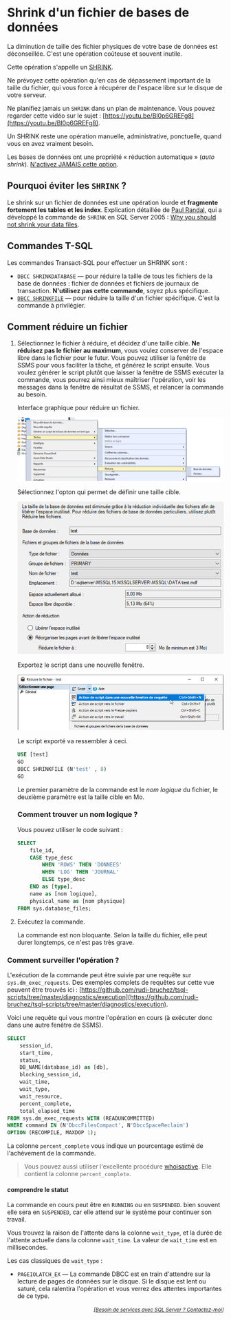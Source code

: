 # Shrink d'un fichier de bases de données

La diminution de taille des fichier physiques de votre base de données est déconseillée.
C'est une opération coûteuse et souvent inutile.

Cette opération s'appelle un [SHRINK](https://docs.microsoft.com/fr-fr/sql/relational-databases/databases/shrink-a-database).

Ne prévoyez cette opération qu'en cas de dépassement important de la taille du fichier, qui vous force à récupérer de l'espace libre sur le disque de votre serveur.

Ne planifiez jamais un `SHRINK` dans un plan de maintenance. Vous pouvez regarder cette vidéo sur le sujet : [https://youtu.be/Bl0p6GREFg8](https://youtu.be/Bl0p6GREFg8).

Un SHRINK reste une opération manuelle, administrative, ponctuelle, quand vous en avez vraiment besoin.

Les bases de données ont une propriété «&nbsp;réduction automatique&nbsp;» (*auto shrink*). [N'activez JAMAIS cette option](https://docs.microsoft.com/en-us/troubleshoot/sql/admin/considerations-autogrow-autoshrink).

## Pourquoi éviter les `SHRINK` ?

Le shrink sur un fichier de données est une opération lourde et **fragmente fortement les tables et les index**. Explication détaillée de [Paul Randal](https://www.sqlskills.com/about/paul-s-randal/), qui a développé la commande de `SHRINK` en SQL Server 2005 : [Why you should not shrink your data files](https://www.sqlskills.com/blogs/paul/why-you-should-not-shrink-your-data-files/).

## Commandes T-SQL

Les commandes Transact-SQL pour effectuer un SHRINK sont :

- `DBCC SHRINKDATABASE` &mdash; pour réduire la taille de tous les fichiers de la base de données : fichier de données et fichiers de journaux de transaction. **N'utilisez pas cette commande**, soyez plus spécifique.
- [`DBCC SHRINKFILE`](https://docs.microsoft.com/fr-fr/sql/t-sql/database-console-commands/dbcc-shrinkfile-transact-sql) &mdash; pour réduire la taille d'un fichier spécifique. C'est la commande à privilégier.

## Comment réduire un fichier

1. Sélectionnez le fichier à réduire, et décidez d'une taille cible. **Ne réduisez pas le fichier au maximum**, vous voulez conserver de l'espace libre dans le fichier pour le futur. Vous pouvez utiliser la fenêtre de SSMS pour vous faciliter la tâche, et générez le script ensuite. Vous voulez générer le script plutôt que laisser la fenêtre de SSMS exécuter la commande, vous pourrez ainsi mieux maîtriser l'opération, voir les messages dans la fenêtre de résultat de SSMS, et relancer la commande au besoin.

    Interface graphique pour réduire un fichier.
    
    ![réduction](shrink-database-file.01.png)
    
    Sélectionnez l'opton qui permet de définir une taille cible.

    ![réduction](shrink-database-file.02.png)
    
    Exportez le script dans une nouvelle fenêtre.

    ![réduction](shrink-database-file.03.png)
    
    Le script exporté va ressembler à ceci.
    
    ```sql
    USE [test]
    GO
    DBCC SHRINKFILE (N'test' , 8)
    GO
    ```

    Le premier paramètre de la commande est le *nom logique* du fichier, le deuxième paramètre est la taille cible en Mo.

    ### Comment trouver un nom logique ?

    Vous pouvez utiliser le code suivant :

    ```sql
    SELECT 
        file_id,
        CASE type_desc 
            WHEN 'ROWS' THEN 'DONNEES'
            WHEN 'LOG' THEN 'JOURNAL'
            ELSE type_desc
        END as [type],
        name as [nom logique],
        physical_name as [nom physique]
    FROM sys.database_files;
    ```

2. Exécutez la commande.

    La commande est non bloquante. Selon la taille du fichier, elle peut durer longtemps, ce n'est pas très grave.

### Comment surveiller l'opération ?

L'exécution de la commande peut être suivie par une requête sur `sys.dm_exec_requests`. Des exemples complets de requêtes sur cette vue peuvent être trouvés ici : [https://github.com/rudi-bruchez/tsql-scripts/tree/master/diagnostics/execution](https://github.com/rudi-bruchez/tsql-scripts/tree/master/diagnostics/execution).

Voici une requête qui vous montre l'opération en cours (à exécuter donc dans une autre fenêtre de SSMS).

```sql
SELECT 
    session_id,
    start_time,
    status,
    DB_NAME(database_id) as [db],
    blocking_session_id,
    wait_time,
    wait_type,
    wait_resource,
    percent_complete,
    total_elapsed_time
FROM sys.dm_exec_requests WITH (READUNCOMMITTED)
WHERE command IN (N'DbccFilesCompact', N'DbccSpaceReclaim')
OPTION (RECOMPILE, MAXDOP 1);
```

La colonne `percent_complete` vous indique un pourcentage estimé de l'achèvement de la commande.

> Vous pouvez aussi utiliser l'excellente procédure [whoisactive](http://whoisactive.com/). Elle contient la colonne `percent_complete`.

#### comprendre le statut

La commande en cours peut être en `RUNNING` ou en `SUSPENDED`. bien souvent elle sera en `SUSPENDED`, car elle attend sur le système pour continuer son travail.

Vous trouvez la raison de l'attente dans la colonne `wait_type`, et la durée de l'attente actuelle dans la colonne `wait_time`. La valeur de `wait_time` est en millisecondes.

Les cas classiques de `wait_type` :

* `PAGEIOLATCH_EX` &mdash; La commande DBCC est en train d'attendre sur la lecture de pages de données sur le disque. Si le disque est lent ou saturé, cela ralentira l'opération et vous verrez des attentes importantes de ce type.

<p align="right">
<i><small>[<a href="https://www.pachadata.com/contact/">Besoin de services avec SQL Server ? Contactez-moi</a>]</small></i>
</p>
